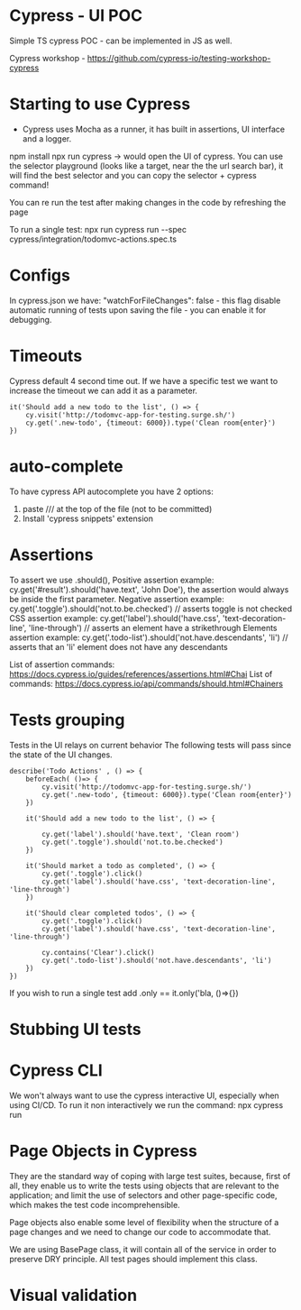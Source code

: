 # Cypress - UI POC
Simple TS cypress POC - can be implemented in JS as well.

Cypress workshop - https://github.com/cypress-io/testing-workshop-cypress

# Starting to use Cypress
* Cypress uses Mocha as a runner, it has built in assertions, UI interface and a logger.

npm install
npx run cypress -> would open the UI of cypress.
You can use the selector playground (looks like a target, near the the url search bar), it will find the best selector and you can copy the selector + cypress command!

You can re run the test after making changes in the code by refreshing the page

To run a single test: npx run cypress run --spec cypress/integration/todomvc-actions.spec.ts

# Configs
In cypress.json we have:  "watchForFileChanges": false  - this flag disable automatic running of tests upon saving the file - you can enable it for debugging.

# Timeouts
Cypress default 4 second time out. If we have a specific test we want to increase the timeout we can add it as a parameter. 
```
it('Should add a new todo to the list', () => {
    cy.visit('http://todomvc-app-for-testing.surge.sh/')
    cy.get('.new-todo', {timeout: 6000}).type('Clean room{enter}')
})
```

# auto-complete
To have cypress API autocomplete you have 2 options:
1. paste /// <reference types="cypress" /> at the top of the file (not to be committed)
2. Install 'cypress snippets' extension


# Assertions
To assert we use .should(),
Positive assertion example: cy.get('#result').should('have.text', 'John Doe'), the assertion would always be inside the first parameter.
Negative assertion example: cy.get('.toggle').should('not.to.be.checked') // asserts toggle is not checked
CSS assertion example:  cy.get('label').should('have.css', 'text-decoration-line', 'line-through') // asserts an element have a strikethrough
Elements assertion example:  cy.get('.todo-list').should('not.have.descendants', 'li') // asserts that an 'li' element does not have any descendants

List of assertion commands:  https://docs.cypress.io/guides/references/assertions.html#Chai
List of commands: https://docs.cypress.io/api/commands/should.html#Chainers

# Tests grouping
Tests in the UI relays on current behavior
The following tests will pass since the state of the UI changes.

```
describe('Todo Actions' , () => {
    beforeEach( ()=> {
        cy.visit('http://todomvc-app-for-testing.surge.sh/')
        cy.get('.new-todo', {timeout: 6000}).type('Clean room{enter}')
    })

    it('Should add a new todo to the list', () => {
     
        cy.get('label').should('have.text', 'Clean room')
        cy.get('.toggle').should('not.to.be.checked')
    })
    
    it('Should market a todo as completed', () => {
        cy.get('.toggle').click()
        cy.get('label').should('have.css', 'text-decoration-line', 'line-through')
    })
    
    it('Should clear completed todos', () => {
        cy.get('.toggle').click()
        cy.get('label').should('have.css', 'text-decoration-line', 'line-through')
        
        cy.contains('Clear').click()
        cy.get('.todo-list').should('not.have.descendants', 'li')
    })
})
```
If you wish to run a single test add .only == it.only('bla, ()=>{})

# Stubbing UI tests

# Cypress CLI
We won't always want to use the cypress interactive UI, especially when using CI/CD. 
To run it non interactively we run the command: npx cypress run


# Page Objects in Cypress
They are the standard way of coping with large test suites, because, first of all, they enable us to write the tests using objects that are relevant to the application; and limit the use of selectors and other page-specific code, which makes the test code incomprehensible.

Page objects also enable some level of flexibility when the structure of a page changes and we need to change our code to accommodate that.

We are using BasePage class, it will contain all of the service in order to preserve DRY principle. All test pages should implement this class.

# Visual validation
